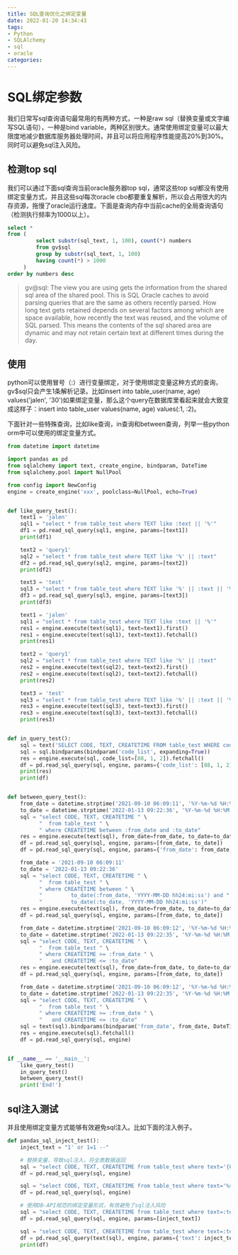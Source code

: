 ```yaml
---
title: SQL查询优化之绑定变量
date: 2022-01-20 14:34:43
tags: 
- Python
- SQLAlchemy
- sql
- oracle
categories:
---
```


# SQL绑定参数

我们日常写sql查询语句最常用的有两种方式，一种是raw sql（替换变量或文字编写SQL语句），一种是bind variable，两种区别很大。通常使用绑定变量可以最大限度地减少数据库服务器处理时间，并且可以将应用程序性能提高20%到30%。同时可以避免sql注入风险。

## 检测top sql
我们可以通过下面sql查询当前oracle服务器top sql，通常这些top sql都没有使用绑定变量方式，并且这些sql每次oracle cbo都要重复解析，所以会占用很大的内存资源，拖慢了oracle运行速度。下面是查询内存中当前cache的全局查询语句（检测执行频率为1000以上）。

```sql
select *
from (
         select substr(sql_text, 1, 100), count(*) numbers
         from gv$sql
         group by substr(sql_text, 1, 100)
         having count(*) > 1000
     )
order by numbers desc
```

> gv@sql: The view you are using gets the information from the shared sql area of the shared pool. This is SQL Oracle caches to avoid parsing queries that are the same as others recently parsed. How long text gets retained depends on several factors among which are space available, how recently the text was reused, and the volume of SQL parsed. This means the contents of the sql shared area are dynamic and may not retain certain text at different times during the day.

## 使用
python可以使用冒号（:）进行变量绑定，对于使用绑定变量这种方式的查询，gv$sql只会产生1条解析记录。比如insert into table_user(name, age) values('jalen', '30')如果绑定变量，那么这个query在数据库里看起来就会大致变成这样子：insert into table_user values(name, age) values(:1, :2)。

下面针对一些特殊查询，比如like查询，in查询和between查询，列举一些python orm中可以使用的绑定变量方式。

```python
from datetime import datetime

import pandas as pd
from sqlalchemy import text, create_engine, bindparam, DateTime
from sqlalchemy.pool import NullPool

from config import NewConfig
engine = create_engine('xxx', poolclass=NullPool, echo=True)


def like_query_test():
    text1 = 'jalen'
    sql1 = "select * from table_test where TEXT like :text || '%'"
    df1 = pd.read_sql_query(sql1, engine, params=[text1])
    print(df1)

    text2 = 'query1'
    sql2 = "select * from table_test where TEXT like '%' || :text"
    df2 = pd.read_sql_query(sql2, engine, params=[text2])
    print(df2)

    text3 = 'test'
    sql3 = "select * from table_test where TEXT like '%' || :text || '%'"
    df3 = pd.read_sql_query(sql3, engine, params=[text3])
    print(df3)

    text1 = 'jalen'
    sql1 = "select * from table_test where TEXT like :text || '%'"
    res1 = engine.execute(text(sql1), text=text1).first()
    res1 = engine.execute(text(sql1), text=text1).fetchall()
    print(res1)

    text2 = 'query1'
    sql2 = "select * from table_test where TEXT like '%' || :text"
    res2 = engine.execute(text(sql2), text=text2).first()
    res2 = engine.execute(text(sql2), text=text2).fetchall()
    print(res2)

    text3 = 'test'
    sql3 = "select * from table_test where TEXT like '%' || :text || '%'"
    res3 = engine.execute(text(sql3), text=text3).first()
    res3 = engine.execute(text(sql3), text=text3).fetchall()
    print(res3)


def in_query_test():
    sql = text('SELECT CODE, TEXT, CREATETIME FROM table_test WHERE code IN :code_list')
    sql = sql.bindparams(bindparam('code_list', expanding=True))
    res = engine.execute(sql, code_list=[88, 1, 2]).fetchall()
    df = pd.read_sql_query(sql, engine, params={'code_list': [88, 1, 2]})
    print(res)
    print(df)


def between_query_test():
    from_date = datetime.strptime('2021-09-10 06:09:11', '%Y-%m-%d %H:%M:%S')
    to_date = datetime.strptime('2022-01-13 09:22:36', '%Y-%m-%d %H:%M:%S')
    sql = "select CODE, TEXT, CREATETIME " \
          "  from table_test " \
          " where CREATETIME between :from_date and :to_date"
    res = engine.execute(text(sql), from_date=from_date, to_date=to_date).fetchall()
    df = pd.read_sql_query(sql, engine, params=[from_date, to_date])
    df = pd.read_sql_query(sql, engine, params={'from_date': from_date, 'to_date': to_date})

    from_date = '2021-09-10 06:09:11'
    to_date = '2022-01-13 09:22:36'
    sql = "select CODE, TEXT, CREATETIME " \
          "  from table_test " \
          " where CREATETIME between " \
          "         to_date(:from_date, 'YYYY-MM-DD hh24:mi:ss') and " \
          "         to_date(:to_date, 'YYYY-MM-DD hh24:mi:ss')"
    res = engine.execute(text(sql), from_date=from_date, to_date=to_date).fetchall()
    df = pd.read_sql_query(sql, engine, params=[from_date, to_date])

    from_date = datetime.strptime('2021-09-10 06:09:12', '%Y-%m-%d %H:%M:%S')
    to_date = datetime.strptime('2022-01-13 09:22:35', '%Y-%m-%d %H:%M:%S')
    sql = "select CODE, TEXT, CREATETIME " \
          "  from table_test " \
          " where CREATETIME >= :from_date " \
          "   and CREATETIME <= :to_date"
    res = engine.execute(text(sql), from_date=from_date, to_date=to_date).fetchall()
    df = pd.read_sql_query(sql, engine, params=[from_date, to_date])

    from_date = datetime.strptime('2021-09-10 06:09:12', '%Y-%m-%d %H:%M:%S')
    to_date = datetime.strptime('2022-01-13 09:22:35', '%Y-%m-%d %H:%M:%S')
    sql = "select CODE, TEXT, CREATETIME " \
          "  from table_test " \
          " where CREATETIME >= :from_date " \
          "   and CREATETIME <= :to_date"
    sql = text(sql).bindparams(bindparam('from_date', from_date, DateTime), bindparam('to_date', to_date, DateTime))
    res = engine.execute(sql).fetchall()
    df = pd.read_sql_query(sql, engine)


if __name__ == '__main__':
    like_query_test()
    in_query_test()
    between_query_test()
    print('End!')
```

## sql注入测试
并且使用绑定变量方式能够有效避免sql注入。比如下面的注入例子。

```python
def pandas_sql_inject_test():
    inject_text = "1' or 1=1 --"

    # 替换变量，导致sql注入，将全表数据返回
    sql = "select CODE, TEXT, CREATETIME from table_test where text='{0}'".format(inject_text)
    df = pd.read_sql_query(sql, engine)

    sql = "select CODE, TEXT, CREATETIME from table_test where text='%s'" % inject_text
    df = pd.read_sql_query(sql, engine)

    # 使用DB-API规范的绑定变量形式，有效避免了sql注入风险
    sql = "select CODE, TEXT, CREATETIME from table_test where text=:text"
    df = pd.read_sql_query(sql, engine, params=[inject_text])

    sql = "select CODE, TEXT, CREATETIME from table_test where text=:text"
    df = pd.read_sql_query(text(sql), engine, params={'text': inject_text})
    print(df)
```
